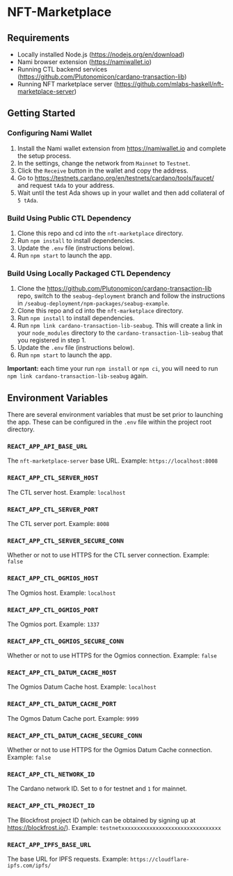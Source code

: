 # NFT-Marketplace

## Requirements

- Locally installed Node.js (https://nodejs.org/en/download)
- Nami browser extension (https://namiwallet.io)
- Running CTL backend services (https://github.com/Plutonomicon/cardano-transaction-lib)
- Running NFT marketplace server (https://github.com/mlabs-haskell/nft-marketplace-server)

## Getting Started

### Configuring Nami Wallet

1. Install the Nami wallet extension from https://namiwallet.io and complete the setup process.
2. In the settings, change the network from `Mainnet` to `Testnet`.
3. Click the `Receive` button in the wallet and copy the address.
4. Go to https://testnets.cardano.org/en/testnets/cardano/tools/faucet/ and request `tAda` to your address.
5. Wait until the test Ada shows up in your wallet and then add collateral of `5 tAda`.

### Build Using Public CTL Dependency

1. Clone this repo and cd into the `nft-marketplace` directory.
2. Run `npm install` to install dependencies.
3. Update the `.env` file (instructions below).
4. Run `npm start` to launch the app.

### Build Using Locally Packaged CTL Dependency

1. Clone the https://github.com/Plutonomicon/cardano-transaction-lib repo, switch to the `seabug-deployment` branch and follow the instructions in `/seabug-deployment/npm-packages/seabug-example`.
2. Clone this repo and cd into the `nft-marketplace` directory.
3. Run `npm install` to install dependencies.
4. Run `npm link cardano-transaction-lib-seabug`. This will create a link in your 
   `node_modules` directory to the `cardano-transaction-lib-seabug` that you registered in step 1.
5. Update the `.env` file (instructions below).
6. Run `npm start` to launch the app.

**Important:** each time your run `npm install` or `npm ci`, you will need to run 
`npm link cardano-transaction-lib-seabug` again.

## Environment Variables

There are several environment variables that must be set prior to launching the app. These can be configured in the `.env` file within the project root directory.

### `REACT_APP_API_BASE_URL` 
The `nft-marketplace-server` base URL. Example: `https://localhost:8008`

### `REACT_APP_CTL_SERVER_HOST`
The CTL server host. Example: `localhost`

### `REACT_APP_CTL_SERVER_PORT`
The CTL server port. Example: `8008`

### `REACT_APP_CTL_SERVER_SECURE_CONN`
Whether or not to use HTTPS for the CTL server connection. Example: `false`

### `REACT_APP_CTL_OGMIOS_HOST`
The Ogmios host. Example: `localhost`

### `REACT_APP_CTL_OGMIOS_PORT`
The Ogmios port. Example: `1337`

### `REACT_APP_CTL_OGMIOS_SECURE_CONN`
Whether or not to use HTTPS for the Ogmios connection. Example: `false`

### `REACT_APP_CTL_DATUM_CACHE_HOST`
The Ogmios Datum Cache host. Example: `localhost`

### `REACT_APP_CTL_DATUM_CACHE_PORT`
The Ogmos Datum Cache port. Example: `9999`

### `REACT_APP_CTL_DATUM_CACHE_SECURE_CONN`
Whether or not to use HTTPS for the Ogmios Datum Cache connection. Example: `false`

### `REACT_APP_CTL_NETWORK_ID`
The Cardano network ID. Set to `0` for testnet and `1` for mainnet.

### `REACT_APP_CTL_PROJECT_ID`
The Blockfrost project ID (which can be obtained by signing up at https://blockfrost.io/). Example: `testnetxxxxxxxxxxxxxxxxxxxxxxxxxxxxxxxx`

### `REACT_APP_IPFS_BASE_URL`
The base URL for IPFS requests. Example: `https://cloudflare-ipfs.com/ipfs/`
